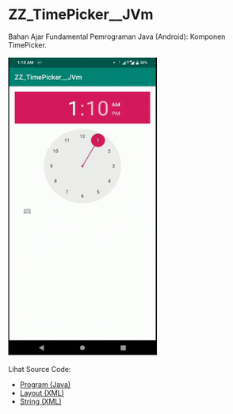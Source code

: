 # ZZ_TimePicker__JVm
Bahan Ajar Fundamental Pemrograman Java (Android): Komponen TimePicker.<br><br>
<img src="https://github.com/RizkyKhapidsyah/ZZ_TimePicker__JVm/blob/master/app/rslts/20200421_011024-1587406269311.gif" height=600px width=300px><br><br>
Lihat Source Code:<br>
- <a href="https://github.com/RizkyKhapidsyah/ZZ_TimePicker__JVm/blob/master/app/src/main/java/com/rk/tp/MainActivity.java">Program (Java)</a><br>
- <a href="https://github.com/RizkyKhapidsyah/ZZ_TimePicker__JVm/blob/master/app/src/main/res/layout/activity_main.xml">Layout (XML)</a><br>
- <a href="https://github.com/RizkyKhapidsyah/ZZ_TimePicker__JVm/blob/master/app/src/main/res/values/strings.xml">String (XML)</a>
